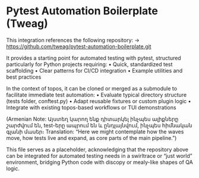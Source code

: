 # Pytest Automation Boilerplate (Tweag)

This integration references the following repository:
→ https://github.com/tweag/pytest-automation-boilerplate.git

It provides a starting point for automated testing with pytest, structured particularly for Python projects requiring:
• Quick, standardized test scaffolding
• Clear patterns for CI/CD integration
• Example utilities and best practices

In the context of topos, it can be cloned or merged as a submodule to facilitate immediate test automation:
• Evaluate typical directory structure (tests folder, conftest.py)
• Adapt reusable fixtures or custom plugin logic
• Integrate with existing topos-based workflows or TUI demonstrations

(Armenian Note: Այստեղ կարող ենք դիտարկել ինչպես ալիքները շարժվում են, test-երը ապրում են և ընդլայնվում, ինչպես հիմնական գլանի մասեր։
Translation: “Here we might contemplate how the waves move, how tests live and expand, as core parts of the main pipeline.”)

This file serves as a placeholder, acknowledging that the repository above can be integrated for automated testing needs in a swirltrace or “just world” environment, bridging Python code with discopy or mealy-like shapes of QA logic.

